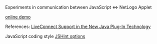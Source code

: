 Experiments in communication between JavaScript <=> NetLogo Applet

[online demo](http://stepheneb.github.com/netlogo-gcc/)

References:
[LiveConnect Support in the New Java Plug-In Technology](http://jdk6.java.net/plugin2/liveconnect/)

JavaScript coding style
[JSHint options](http://www.jshint.com/options/)